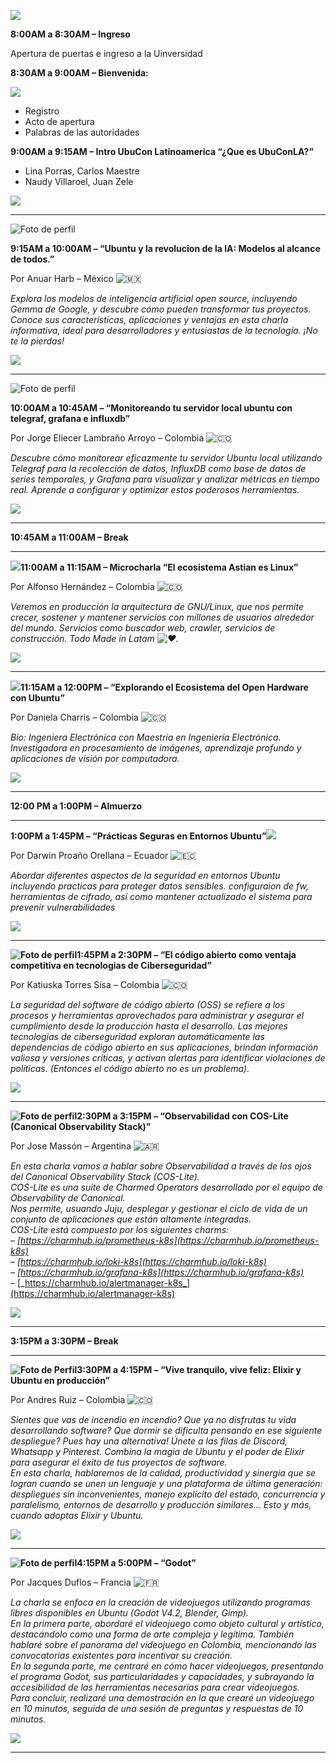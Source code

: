![](https://ubuconla.org/2024/wp-content/uploads/sites/3/2024/04/logo_cuc-2-300x100.png)

**8:00AM a 8:30AM – Ingreso**

Apertura de puertas e ingreso a la Uinversidad

**8:30AM a 9:00AM – Bienvenida:**

**![](https://ubuconla.org/2024/wp-content/uploads/sites/3/2024/04/Ubucon_Favicon-150x150.png)**

-   Registro
-   Acto de apertura
-   Palabras de las autoridades

**9:00AM a 9:15AM – Intro UbuCon Latinoamerica “¿Que es UbuConLA?”**

-   Lina Porras, Carlos Maestre
-   Naudy Villaroel, Juan Zele

[![](https://ubuconla.org/2024/wp-content/uploads/sites/3/2024/08/live.svg)](https://www.youtube.com/watch?v=9TYGMQncZVQ)

___

![Foto de perfil](https://ubuconla.org/2024/wp-content/uploads/sites/3/2024/06/Anuar-Harb-Anuar-Harb.redimensionado-e1718325795242-150x150.jpg)

**9:15AM a 10:00AM – “Ubuntu y la revolucion de la IA: Modelos al alcance de todos.”**

Por Anuar Harb – México ![🇲🇽](https://s.w.org/images/core/emoji/15.0.3/svg/1f1f2-1f1fd.svg)

_Explora los modelos de inteligencia artificial open source, incluyendo Gemma de Google, y descubre cómo pueden transformar tus proyectos. Conoce sus características, aplicaciones y ventajas en esta charla informativa, ideal para desarrolladores y entusiastas de la tecnología. ¡No te la pierdas!_

[![](https://ubuconla.org/2024/wp-content/uploads/sites/3/2024/08/live.svg)](https://www.youtube.com/watch?v=KOe4i5aPf9Y)

___

![Foto de perfil](https://ubuconla.org/2024/wp-content/uploads/sites/3/2024/06/jorge_lambrano-Jorge-Eliecer-Lambrano-Arroyo.redimensionado-150x150.png)

**10:00AM a 10:45AM – “Monitoreando tu servidor local ubuntu con telegraf, grafana e influxdb”**

Por Jorge Eliecer Lambraño Arroyo – Colombia ![🇨🇴](https://s.w.org/images/core/emoji/15.0.3/svg/1f1e8-1f1f4.svg) 

_Descubre cómo monitorear eficazmente tu servidor Ubuntu local utilizando Telegraf para la recolección de datos, InfluxDB como base de datos de series temporales, y Grafana para visualizar y analizar métricas en tiempo real. Aprende a configurar y optimizar estos poderosos herramientas._

[![](https://ubuconla.org/2024/wp-content/uploads/sites/3/2024/08/live.svg)](https://www.youtube.com/watch?v=oGZobb0C9JQ)

___

**10:45AM a 11:00AM – Break**

___

**![](https://ubuconla.org/2024/wp-content/uploads/sites/3/2024/08/1000007064-Alfonso-Hernandez.redimensionado-150x150.jpg)11:00AM a 11:15AM – Microcharla “El ecosistema Astian es Linux”**

Por Alfonso Hernández – Colombia ![🇨🇴](https://s.w.org/images/core/emoji/15.0.3/svg/1f1e8-1f1f4.svg)

_Veremos en producción la arquitectura de GNU/Linux, que nos permite crecer, sostener y mantener servicios con millones de usuarios alrededor del mundo. Servicios como buscador web, crawler, servicios de construcción. Todo Made in Latam ![❤️](https://s.w.org/images/core/emoji/15.0.3/svg/2764.svg)._

[![](https://ubuconla.org/2024/wp-content/uploads/sites/3/2024/08/live.svg)](https://www.youtube.com/watch?v=9XfmNtma1i0)

___

**![](https://ubuconla.org/2024/wp-content/uploads/sites/3/2024/08/Daniela_Charris.redimensionado-e1722902846394-150x150.png)11:15AM a 12:00PM – “Explorando el Ecosistema del Open Hardware con Ubuntu”**

Por Daniela Charris – Colombia ![🇨🇴](https://s.w.org/images/core/emoji/15.0.3/svg/1f1e8-1f1f4.svg)

_Bio: Ingeniera Electrónica con Maestría en Ingeniería Electrónica. Investigadora en procesamiento de imágenes, aprendizaje profundo y aplicaciones de visión por computadora._

[![](https://ubuconla.org/2024/wp-content/uploads/sites/3/2024/08/live.svg)](https://www.youtube.com/watch?v=KvPpRbbvbeU)

___

**12:00 PM a 1:00PM – Almuerzo**

___

**1:00PM a 1:45PM – “Prácticas Seguras en Entornos Ubuntu”![](https://ubuconla.org/2024/wp-content/uploads/sites/3/2024/08/Darwin-Proano-150x150.jpeg)**

Por Darwin Proaño Orellana – Ecuador ![🇪🇨](https://s.w.org/images/core/emoji/15.0.3/svg/1f1ea-1f1e8.svg)

_Abordar diferentes aspectos de la seguridad en entornos Ubuntu incluyendo practicas para proteger datos sensibles. configuraion de fw, herramientas de cifrado, así como mantener actualizado el sistema para prevenir vulnerabilidades_

[![](https://ubuconla.org/2024/wp-content/uploads/sites/3/2024/08/live.svg)](https://www.youtube.com/watch?v=AYvQSz8O-KQ)

___

**![Foto de perfil](https://ubuconla.org/2024/wp-content/uploads/sites/3/2024/06/instasize_231010204804-Yumeiko-Mizuno-e1718329406408-150x150.jpg)1:45PM a 2:30PM – “El código abierto como ventaja competitiva en tecnologias de Ciberseguridad”**

Por Katiuska Torres Sisa – Colombia ![🇨🇴](https://s.w.org/images/core/emoji/15.0.3/svg/1f1e8-1f1f4.svg)

_La seguridad del software de código abierto (OSS) se refiere a los procesos y herramientas aprovechados para administrar y asegurar el cumplimiento desde la producción hasta el desarrollo. Las mejores tecnologias de ciberseguridad exploran automáticamente las dependencias de código abierto en sus aplicaciones, brindan información valiosa y versiones críticas, y activan alertas para identificar violaciones de políticas. (Entonces el código abierto no es un problema)._

[![](https://ubuconla.org/2024/wp-content/uploads/sites/3/2024/08/live.svg)](https://www.youtube.com/watch?v=OSHzi-rtznM)

___

**![Foto de perfil](https://ubuconla.org/2024/wp-content/uploads/sites/3/2024/06/JoseMasson-Jose-C.-Masson.redimensionado-e1718328542877-150x150.jpeg)2:30PM a 3:15PM – “Observabilidad con COS-Lite (Canonical Observability Stack)”**

Por Jose Massón – Argentina ![🇦🇷](https://s.w.org/images/core/emoji/15.0.3/svg/1f1e6-1f1f7.svg)

_En esta charla vamos a hablar sobre Observabilidad a través de los ojos del Canonical Observability Stack (COS-Lite)._  
_COS-Lite es una suite de Charmed Operators desarrollado por el equipo de Observability de Canonical._  
_Nos permite, usuando Juju, desplegar y gestionar el ciclo de vida de un conjunto de aplicaciones que están altamente integradas._  
_COS-Lite está compuesto por los siguientes charms:_  
_– [https://charmhub.io/prometheus-k8s](https://charmhub.io/prometheus-k8s)_  
_– [https://charmhub.io/loki-k8s](https://charmhub.io/loki-k8s)_  
_– [https://charmhub.io/grafana-k8s](https://charmhub.io/grafana-k8s)_  
_–_ [_https://charmhub.io/alertmanager-k8s_](https://charmhub.io/alertmanager-k8s)

[![](https://ubuconla.org/2024/wp-content/uploads/sites/3/2024/08/live.svg)](https://www.youtube.com/watch?v=TmrCKV8eY-8)

___

**3:15PM a 3:30PM – Break**

___

**![Foto de Perfil](https://ubuconla.org/2024/wp-content/uploads/sites/3/2024/06/andres_ruiz-Mr-Green-Lukaz.redimensionado-150x150.png)3:30PM a 4:15PM – “Vive tranquilo, vive feliz: Elixir y Ubuntu en producción”**

Por Andres Ruiz – Colombia ![🇨🇴](https://s.w.org/images/core/emoji/15.0.3/svg/1f1e8-1f1f4.svg)

_Sientes que vas de incendio en incendio? Que ya no disfrutas tu vida desarrollando software? Que dormir se dificulta pensando en ese siguiente despliegue? Pues hay una alternativa! Únete a las filas de Discord, Whatsapp y Pinterest. Combina la magia de Ubuntu y el poder de Elixir para asegurar el éxito de tus proyectos de software._  
_En esta charla, hablaremos de la calidad, productividad y sinergia que se logran cuando se unen un lenguaje y una plataforma de última generación: despliegues sin inconvenientes, manejo explícito del estado, concurrencia y paralelismo, entornos de desarrollo y producción similares… Esto y más, cuando adoptas Elixir y Ubuntu._  

[![](https://ubuconla.org/2024/wp-content/uploads/sites/3/2024/08/live.svg)](https://www.youtube.com/watch?v=q--byX_MZr0)

___

**![Foto de perfil](https://ubuconla.org/2024/wp-content/uploads/sites/3/2024/06/Jacques_Duflos-Jacques-Duflos.redimensionado-e1718327076186-150x150.jpeg)4:15PM a 5:00PM – “Godot”**

Por Jacques Duflos – Francia ![🇫🇷](https://s.w.org/images/core/emoji/15.0.3/svg/1f1eb-1f1f7.svg)

_La charla se enfoca en la creación de videojuegos utilizando programas libres disponibles en Ubuntu (Godot V4.2, Blender, Gimp).  
En la primera parte, abordaré el videojuego como objeto cultural y artístico, destacándolo como una forma de arte compleja y legítima. También hablaré sobre el panorama del videojuego en Colombia, mencionando las convocatorias existentes para incentivar su creación.  
En la segunda parte, me centraré en cómo hacer videojuegos, presentando el programa Godot, sus particularidades y capacidades, y subrayando la accesibilidad de las herramientas necesarias para crear videojuegos.  
Para concluir, realizaré una demostración en la que crearé un videojuego en 10 minutos, seguida de una sesión de preguntas y respuestas de 10 minutos._

[![](https://ubuconla.org/2024/wp-content/uploads/sites/3/2024/08/live.svg)](https://www.youtube.com/watch?v=syUbx5oGghk)

___